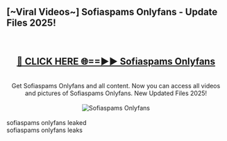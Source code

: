 <h2>[~Viral Videos~] Sofiaspams Onlyfans - Update Files 2025!</h2>
<br>
<div align="center">
<h2><a href="https://betterlinks.top/A2PfLJ" rel="nofollow">🔴 CLICK HERE 🌐==►► Sofiaspams Onlyfans</a></h2>
<br>
Get Sofiaspams Onlyfans and all content. Now you can access all videos and pictures of Sofiaspams Onlyfans. New Updated Files 2025!
<br>
<br>
<a href="https://betterlinks.top/A2PfLJ" rel="nofollow" data-target="animated-image.originalLink"><img src="https://i.ibb.co.com/WyWwxjT/player-gif2.gif" alt="Sofiaspams Onlyfans" style="max-width: 100%; display: inline-block;" data-target="animated-image.originalImage"></a>
</div>
<br>
sofiaspams onlyfans leaked<br>
sofiaspams onlyfans leaks